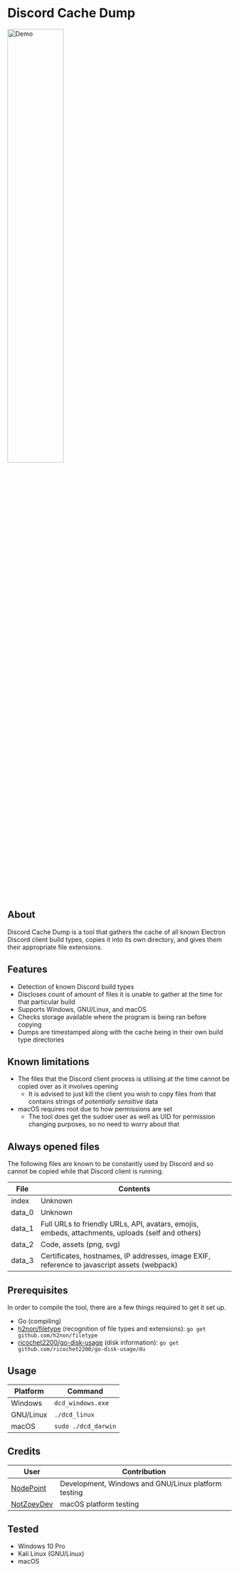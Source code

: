 # Discord Cache Dump
<img src="https://raw.githubusercontent.com/NodePoint/Discord-Cache-Dump/master/screenshot.png" width="50%" alt="Demo">

## About

Discord Cache Dump is a tool that gathers the cache of all known Electron Discord client build types, copies it into its own directory, and gives them their appropriate file extensions.

## Features

- Detection of known Discord build types
- Discloses count of amount of files it is unable to gather at the time for that particular build
- Supports Windows, GNU/Linux, and macOS
- Checks storage available where the program is being ran before copying
- Dumps are timestamped along with the cache being in their own build type directories

## Known limitations

- The files that the Discord client process is utilising at the time cannot be copied over as it involves opening
  - It is advised to just kill the client you wish to copy files from that contains strings of *potentially sensitive* data
- macOS requires root due to how permissions are set
  - The tool does get the sudoer user as well as UID for permission changing purposes, so no need to worry about that

## Always opened files
The following files are known to be constantly used by Discord and so cannot be copied while that Discord client is running.

| File   | Contents                                                                                         |
| ------ | ------------------------------------------------------------------------------------------------ |
| index  | Unknown                                                                                          |
| data_0 | Unknown                                                                                          |
| data_1 | Full URLs to friendly URLs, API, avatars, emojis, embeds, attachments, uploads (self and others) |
| data_2 | Code, assets (png, svg)                                                                          |
| data_3 | Certificates, hostnames, IP addresses, image EXIF, reference to javascript assets (webpack)      |

## Prerequisites

In order to compile the tool, there are a few things required to get it set up.

- Go (compiling)
- [h2non/filetype](https://github.com/h2non/filetype) (recognition of file types and extensions): `go get github.com/h2non/filetype`
- [ricochet2200/go-disk-usage](https://github.com/ricochet2200/go-disk-usage) (disk information): `go get github.com/ricochet2200/go-disk-usage/du`

## Usage

| Platform  | Command             |
| --------- | ------------------- |
| Windows   | `dcd_windows.exe`   |
| GNU/Linux | `./dcd_linux`       |
| macOS     | `sudo ./dcd_darwin` |

## Credits
| User                                        | Contribution                                        |
| ------------------------------------------- | --------------------------------------------------- |
| [NodePoint](https://github.com/NodePoint)   | Development, Windows and GNU/Linux platform testing |
| [NotZoeyDev](https://github.com/NotZoeyDev) | macOS platform testing                              |

## Tested
- Windows 10 Pro
- Kali Linux (GNU/Linux)
- macOS
